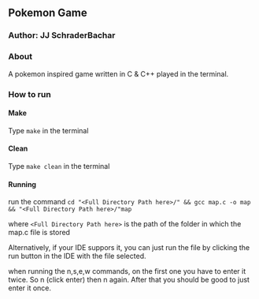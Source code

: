 ## Pokemon Game

### Author: JJ SchraderBachar

### About

A pokemon inspired game written in C & C++ played in the terminal.

### How to run

#### Make

Type `make` in the terminal

#### Clean

Type `make clean` in the terminal

#### Running

run the command `cd "<Full Directory Path here>/" && gcc map.c -o map && "<Full Directory Path here>/"map`

where `<Full Directory Path here>` is the path of the folder in which the map.c file is stored

Alternatively, if your IDE suppors it, you can just run the file by clicking the run button in the IDE with the file selected.

when running the n,s,e,w commands, on the first one you have to enter it twice. So n (click enter) then n again. After that you should be good to just enter it once.
